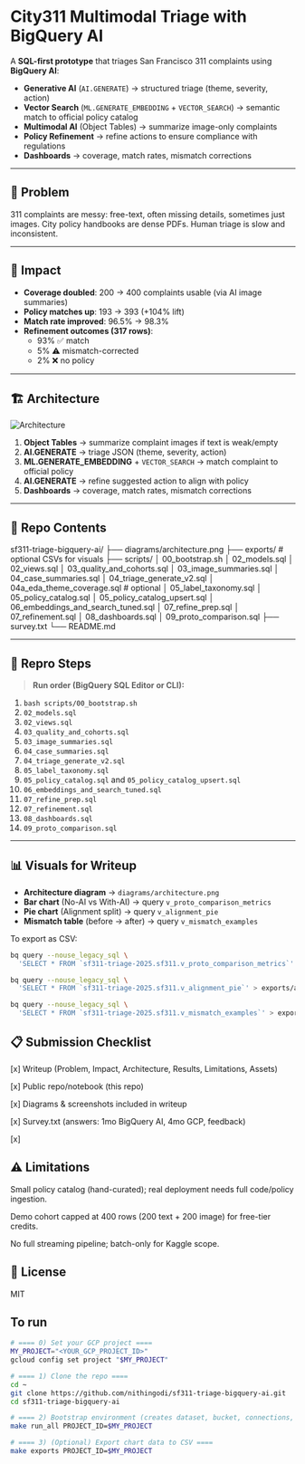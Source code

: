 # City311 Multimodal Triage with BigQuery AI

A **SQL-first prototype** that triages San Francisco 311 complaints using **BigQuery AI**:

-   **Generative AI** (`AI.GENERATE`) → structured triage (theme, severity, action)
-   **Vector Search** (`ML.GENERATE_EMBEDDING` + `VECTOR_SEARCH`) → semantic match to official policy catalog
-   **Multimodal AI** (Object Tables) → summarize image-only complaints
-   **Policy Refinement** → refine actions to ensure compliance with regulations
-   **Dashboards** → coverage, match rates, mismatch corrections

---

## 📌 Problem

311 complaints are messy: free-text, often missing details, sometimes just images.
City policy handbooks are dense PDFs. Human triage is slow and inconsistent.

---

## 🚀 Impact

-   **Coverage doubled**: 200 → 400 complaints usable (via AI image summaries)
-   **Policy matches up**: 193 → 393 (+104% lift)
-   **Match rate improved**: 96.5% → 98.3%
-   **Refinement outcomes (317 rows)**:
    -   93% ✅ match
    -   5% ⚠ mismatch-corrected
    -   2% ❌ no policy

---

## 🏗 Architecture
![Architecture](diagrams/architecture.png)

1.  **Object Tables** → summarize complaint images if text is weak/empty
2.  **AI.GENERATE** → triage JSON (theme, severity, action)
3.  **ML.GENERATE_EMBEDDING** + `VECTOR_SEARCH` → match complaint to official policy
4.  **AI.GENERATE** → refine suggested action to align with policy
5.  **Dashboards** → coverage, match rates, mismatch corrections

---

## 📂 Repo Contents

sf311-triage-bigquery-ai/
├── diagrams/architecture.png
├── exports/ # optional CSVs for visuals
├── scripts/
│ 00_bootstrap.sh
│ 02_models.sql
│ 02_views.sql
│ 03_quality_and_cohorts.sql
│ 03_image_summaries.sql
│ 04_case_summaries.sql
│ 04_triage_generate_v2.sql
│ 04a_eda_theme_coverage.sql # optional
│ 05_label_taxonomy.sql
│ 05_policy_catalog.sql
│ 05_policy_catalog_upsert.sql
│ 06_embeddings_and_search_tuned.sql
│ 07_refine_prep.sql
│ 07_refinement.sql
│ 08_dashboards.sql
│ 09_proto_comparison.sql
├── survey.txt
└── README.md


---

## 🔧 Repro Steps

> **Run order (BigQuery SQL Editor or CLI):**

1.  `bash scripts/00_bootstrap.sh`
2.  `02_models.sql`
3.  `02_views.sql`
4.  `03_quality_and_cohorts.sql`
5.  `03_image_summaries.sql`
6.  `04_case_summaries.sql`
7.  `04_triage_generate_v2.sql`
8.  `05_label_taxonomy.sql`
9.  `05_policy_catalog.sql` and `05_policy_catalog_upsert.sql`
10. `06_embeddings_and_search_tuned.sql`
11. `07_refine_prep.sql`
12. `07_refinement.sql`
13. `08_dashboards.sql`
14. `09_proto_comparison.sql`

---

## 📊 Visuals for Writeup

-   **Architecture diagram** → `diagrams/architecture.png`
-   **Bar chart** (No-AI vs With-AI) → query `v_proto_comparison_metrics`
-   **Pie chart** (Alignment split) → query `v_alignment_pie`
-   **Mismatch table** (before → after) → query `v_mismatch_examples`

To export as CSV:

```bash
bq query --nouse_legacy_sql \
  'SELECT * FROM `sf311-triage-2025.sf311.v_proto_comparison_metrics`' > exports/proto_metrics.csv

bq query --nouse_legacy_sql \
  'SELECT * FROM `sf311-triage-2025.sf311.v_alignment_pie`' > exports/alignment_pie.csv

bq query --nouse_legacy_sql \
  'SELECT * FROM `sf311-triage-2025.sf311.v_mismatch_examples`' > exports/mismatch_examples.csv
```
## 📋 Submission Checklist
[x] Writeup (Problem, Impact, Architecture, Results, Limitations, Assets)

[x] Public repo/notebook (this repo)

[x] Diagrams & screenshots included in writeup

[x] Survey.txt (answers: 1mo BigQuery AI, 4mo GCP, feedback)

[x] 

## ⚠️ Limitations
Small policy catalog (hand-curated); real deployment needs full code/policy ingestion.

Demo cohort capped at 400 rows (200 text + 200 image) for free-tier credits.

No full streaming pipeline; batch-only for Kaggle scope.

## 📑 License
MIT



## To run

```bash
# ==== 0) Set your GCP project ====
MY_PROJECT="<YOUR_GCP_PROJECT_ID>"
gcloud config set project "$MY_PROJECT"

# ==== 1) Clone the repo ====
cd ~
git clone https://github.com/nithingodi/sf311-triage-bigquery-ai.git
cd sf311-triage-bigquery-ai

# ==== 2) Bootstrap environment (creates dataset, bucket, connections, IAM) ====
make run_all PROJECT_ID=$MY_PROJECT

# ==== 3) (Optional) Export chart data to CSV ====
make exports PROJECT_ID=$MY_PROJECT

```

